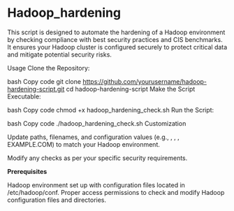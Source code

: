 # Hadoop_hardening
This script is designed to automate the hardening of a Hadoop environment by checking compliance with best security practices and CIS benchmarks. It ensures your Hadoop cluster is configured securely to protect critical data and mitigate potential security risks.

Usage
Clone the Repository:

bash
Copy code
git clone https://github.com/yourusername/hadoop-hardening-script.git
cd hadoop-hardening-script
Make the Script Executable:

bash
Copy code
chmod +x hadoop_hardening_check.sh
Run the Script:

bash
Copy code
./hadoop_hardening_check.sh
Customization

Update paths, filenames, and configuration values (e.g., <your-namenode>, <your-resourcemanager>, <kms-server>, EXAMPLE.COM) to match your Hadoop environment.

Modify any checks as per your specific security requirements.

**Prerequisites**

Hadoop environment set up with configuration files located in /etc/hadoop/conf.
Proper access permissions to check and modify Hadoop configuration files and directories.
